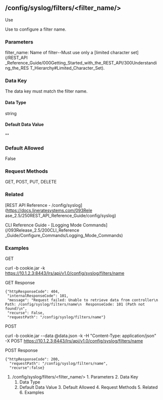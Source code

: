 ## /config/syslog/filters/<filter_name/>

Use

Use to configure a filter name.

### Parameters

filter_name: Name of filter--Must use only a [limited character set](/REST_API
_Reference_Guide/000Getting_Started_with_the_REST_API/300Understanding_the_RES
T_Hierarchy#Limited_Character_Set).

### Data Key

The data key must match the filter name.

#### Data Type

string

#### Default Data Value

""

### Default Allowed

False

### Request Methods

GET, POST, PUT, DELETE

### Related

[REST API Reference - /config/syslog](https://docs.lineratesystems.com/093Rele
ase_2.5/250REST_API_Reference_Guide/config/syslog)

CLI Reference Guide - [Logging Mode Commands](/093Release_2.5/200CLI_Reference
_Guide/Configure_Commands/Logging_Mode_Commands)

### Examples

GET

curl -b cookie.jar -k
https://10.1.2.3:8443/lrs/api/v1.0/config/syslog/filters/name

GET Response

    
    {"httpResponseCode": 404,
     "internalResponseCode": 101,
     "message": "Request failed: Unable to retrieve data from controller\n  Path: /config/syslog/filters/name\n  ResponseCode: 101 (Path not found)\n",
     "recurse": False,
     "requestPath": "/config/syslog/filters/name"}
    

POST

curl -b cookie.jar --data @data.json -k -H "Content-Type: application/json" -X
POST https://10.1.2.3:8443/lrs/api/v1.0/config/syslog/filters/name

POST Response

    
    {"httpResponseCode": 200,
      "requestPath": "/config/syslog/filters/name",
      "recurse":false}

  1. /config/syslog/filters/<filter_name/>
    1. Parameters
    2. Data Key
      1. Data Type
      2. Default Data Value
    3. Default Allowed
    4. Request Methods
    5. Related
    6. Examples

